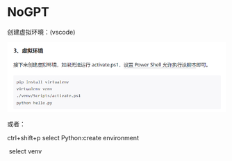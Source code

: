 # NoGPT

创建虚拟环境：(vscode)

![image-20240403204049324](images\md1.png)

或者：

ctrl+shift+p  select Python:create environment 

​                       select venv
